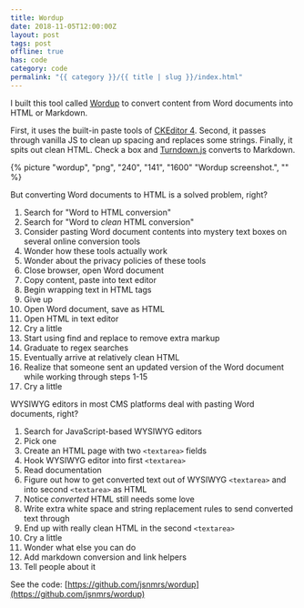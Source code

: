 ```yaml
---
title: Wordup
date: 2018-11-05T12:00:00Z
layout: post
tags: post
offline: true
has: code
category: code
permalink: "{{ category }}/{{ title | slug }}/index.html"
---
```


I built this tool called [Wordup](https://jsnmrs.github.io/wordup/) to convert content from Word documents into HTML or Markdown.

First, it uses the built-in paste tools of [CKEditor 4](https://ckeditor.com/ckeditor-4/). Second, it passes through vanilla JS to clean up spacing and replaces some strings. Finally, it spits out clean HTML. Check a box and [Turndown.js](https://github.com/domchristie/turndown) converts to Markdown.

{% picture "wordup", "png", "240", "141", "1600" "Wordup screenshot.", "" %}

But converting Word documents to HTML is a solved problem, right?

1. Search for "Word to HTML conversion"
1. Search for "Word to _clean_ HTML conversion"
1. Consider pasting Word document contents into mystery text boxes on several online conversion tools
1. Wonder how these tools actually work
1. Wonder about the privacy policies of these tools
1. Close browser, open Word document
1. Copy content, paste into text editor
1. Begin wrapping text in HTML tags
1. Give up
1. Open Word document, save as HTML
1. Open HTML in text editor
1. Cry a little
1. Start using find and replace to remove extra markup
1. Graduate to regex searches
1. Eventually arrive at relatively clean HTML
1. Realize that someone sent an updated version of the Word document while working through steps 1-15
1. Cry a little

WYSIWYG editors in most CMS platforms deal with pasting Word documents, right?

1. Search for JavaScript-based WYSIWYG editors
1. Pick one
1. Create an HTML page with two `<textarea>` fields
1. Hook WYSIWYG editor into first `<textarea>`
1. Read documentation
1. Figure out how to get converted text out of WYSIWYG `<textarea>` and into second `<textarea>` as HTML
1. Notice _converted_ HTML still needs some love
1. Write extra white space and string replacement rules to send converted text through
1. End up with really clean HTML in the second `<textarea>`
1. Cry a little
1. Wonder what else you can do
1. Add markdown conversion and link helpers
1. Tell people about it

See the code: [https://github.com/jsnmrs/wordup](https://github.com/jsnmrs/wordup)
